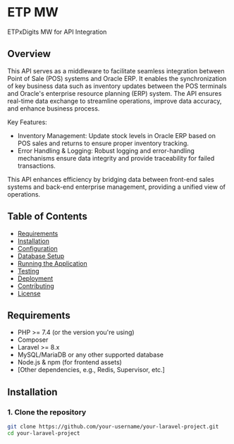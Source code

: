 # ETP MW
ETPxDigits MW for API Integration
## Overview
This API serves as a middleware to facilitate seamless integration between Point of Sale (POS) systems and Oracle ERP. It enables the synchronization of key business data such as inventory updates between the POS terminals and Oracle's enterprise resource planning (ERP) system. The API ensures real-time data exchange to streamline operations, improve data accuracy, and enhance business process.

Key Features:
- Inventory Management: Update stock levels in Oracle ERP based on POS sales and returns to ensure proper inventory tracking.
- Error Handling & Logging: Robust logging and error-handling mechanisms ensure data integrity and provide traceability for failed transactions.

This API enhances efficiency by bridging data between front-end sales systems and back-end enterprise management, providing a unified view of operations.

## Table of Contents
- [Requirements](#requirements)
- [Installation](#installation)
- [Configuration](#configuration)
- [Database Setup](#database-setup)
- [Running the Application](#running-the-application)
- [Testing](#testing)
- [Deployment](#deployment)
- [Contributing](#contributing)
- [License](#license)

## Requirements
- PHP >= 7.4 (or the version you're using)
- Composer
- Laravel >= 8.x
- MySQL/MariaDB or any other supported database
- Node.js & npm (for frontend assets)
- [Other dependencies, e.g., Redis, Supervisor, etc.]

## Installation

### 1. Clone the repository
```bash
git clone https://github.com/your-username/your-laravel-project.git
cd your-laravel-project
